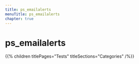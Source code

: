 ```yaml
---
title: ps_emailalerts
menuTitle: ps_emailalerts
chapter: true
---
```


# ps_emailalerts

{{% children titlePages="Tests" titleSections="Categories" /%}}
